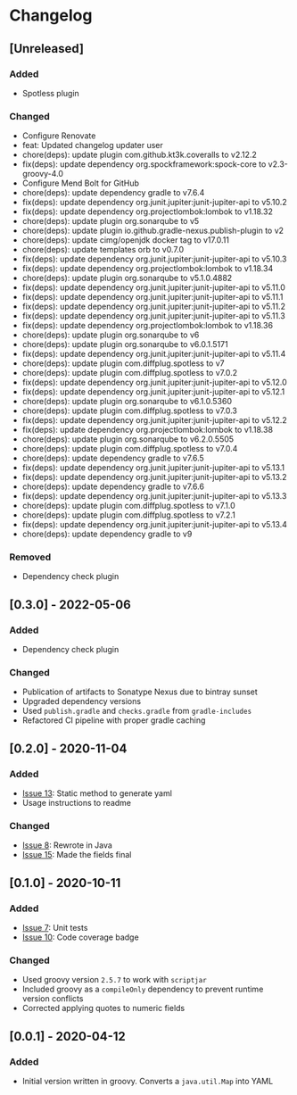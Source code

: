 # Changelog

## [Unreleased]
### Added
- Spotless plugin

### Changed
- Configure Renovate
- feat: Updated changelog updater user
- chore(deps): update plugin com.github.kt3k.coveralls to v2.12.2
- fix(deps): update dependency org.spockframework:spock-core to v2.3-groovy-4.0
- Configure Mend Bolt for GitHub
- chore(deps): update dependency gradle to v7.6.4
- fix(deps): update dependency org.junit.jupiter:junit-jupiter-api to v5.10.2
- fix(deps): update dependency org.projectlombok:lombok to v1.18.32
- chore(deps): update plugin org.sonarqube to v5
- chore(deps): update plugin io.github.gradle-nexus.publish-plugin to v2
- chore(deps): update cimg/openjdk docker tag to v17.0.11
- chore(deps): update templates orb to v0.7.0
- fix(deps): update dependency org.junit.jupiter:junit-jupiter-api to v5.10.3
- fix(deps): update dependency org.projectlombok:lombok to v1.18.34
- chore(deps): update plugin org.sonarqube to v5.1.0.4882
- fix(deps): update dependency org.junit.jupiter:junit-jupiter-api to v5.11.0
- fix(deps): update dependency org.junit.jupiter:junit-jupiter-api to v5.11.1
- fix(deps): update dependency org.junit.jupiter:junit-jupiter-api to v5.11.2
- fix(deps): update dependency org.junit.jupiter:junit-jupiter-api to v5.11.3
- fix(deps): update dependency org.projectlombok:lombok to v1.18.36
- chore(deps): update plugin org.sonarqube to v6
- chore(deps): update plugin org.sonarqube to v6.0.1.5171
- fix(deps): update dependency org.junit.jupiter:junit-jupiter-api to v5.11.4
- chore(deps): update plugin com.diffplug.spotless to v7
- chore(deps): update plugin com.diffplug.spotless to v7.0.2
- fix(deps): update dependency org.junit.jupiter:junit-jupiter-api to v5.12.0
- fix(deps): update dependency org.junit.jupiter:junit-jupiter-api to v5.12.1
- chore(deps): update plugin org.sonarqube to v6.1.0.5360
- chore(deps): update plugin com.diffplug.spotless to v7.0.3
- fix(deps): update dependency org.junit.jupiter:junit-jupiter-api to v5.12.2
- fix(deps): update dependency org.projectlombok:lombok to v1.18.38
- chore(deps): update plugin org.sonarqube to v6.2.0.5505
- chore(deps): update plugin com.diffplug.spotless to v7.0.4
- chore(deps): update dependency gradle to v7.6.5
- fix(deps): update dependency org.junit.jupiter:junit-jupiter-api to v5.13.1
- fix(deps): update dependency org.junit.jupiter:junit-jupiter-api to v5.13.2
- chore(deps): update dependency gradle to v7.6.6
- fix(deps): update dependency org.junit.jupiter:junit-jupiter-api to v5.13.3
- chore(deps): update plugin com.diffplug.spotless to v7.1.0
- chore(deps): update plugin com.diffplug.spotless to v7.2.1
- fix(deps): update dependency org.junit.jupiter:junit-jupiter-api to v5.13.4
- chore(deps): update dependency gradle to v9

### Removed
- Dependency check plugin

## [0.3.0] - 2022-05-06
### Added
- Dependency check plugin

### Changed
- Publication of artifacts to Sonatype Nexus due to bintray sunset
- Upgraded dependency versions
- Used `publish.gradle` and `checks.gradle` from `gradle-includes`
- Refactored CI pipeline with proper gradle caching

## [0.2.0] - 2020-11-04
### Added
- [Issue 13](https://github.com/devatherock/simple-yaml/issues/13): Static method to generate yaml
- Usage instructions to readme

### Changed
- [Issue 8](https://github.com/devatherock/simple-yaml/issues/8): Rewrote in Java
- [Issue 15](https://github.com/devatherock/simple-yaml/issues/15): Made the fields final

## [0.1.0] - 2020-10-11
### Added
- [Issue 7](https://github.com/devatherock/simple-yaml/issues/7): Unit tests
- [Issue 10](https://github.com/devatherock/simple-yaml/issues/10): Code coverage badge

### Changed
- Used groovy version `2.5.7` to work with `scriptjar`
- Included groovy as a `compileOnly` dependency to prevent runtime version conflicts
- Corrected applying quotes to numeric fields

## [0.0.1] - 2020-04-12
### Added
- Initial version written in groovy. Converts a `java.util.Map` into YAML